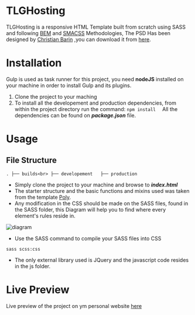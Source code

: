 # TLGHosting

TLGHosting is a responsive HTML Template built from scratch using SASS and following [BEM](http://getbem.com/) and [SMACSS](https://smacss.com/) Methodologies, 
The PSD Has been designed by [Christian Barin](https://thislooksgreat.net/about-thislooksgreat-barin-cristian-doru/) 
,you can download it from [here](https://thislooksgreat.net/web-hosting-website/).

# Installation

Gulp is used as task runner for this project, you need **nodeJS** installed on your machine in order to install Gulp and its plugins.
1. Clone the project to your maching
2. To install all the developement and production dependencies, from within the project directory run the command: 
`
npm install  
` 
All the dependencies can be found on ***package.json*** file.

# Usage 
## File Structure 
`
.
├── builds<br>
    ├── developement  
    ├── production  
`
- Simply clone the project to your machine and browse to ***index.html***
- The starter structure and the basic functions and mixins used was taken from the template [Poly](https://github.com/Guilh/Poly). 
- Any modification in the CSS should be made on the SASS files, found in the SASS folder, this Diagram will help you to find
where every element's rules reside in.

![diagram](https://user-images.githubusercontent.com/39377174/42687802-e1b53838-8691-11e8-8421-9cb7a05bdf01.jpg)

- Use the SASS command to compile your SASS files into CSS
```
sass scss:css

```
- The only external library used is JQuery and the javascript code resides in the js folder.

# Live Preview 
Live preview of the project on ym personal website [here](http://douara.me/tlghosting)




